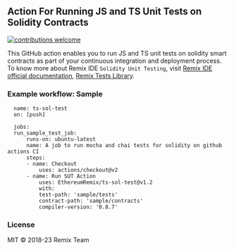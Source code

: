 ## Action For Running JS and TS Unit Tests on Solidity Contracts
[![contributions welcome](https://img.shields.io/badge/contributions-welcome-brightgreen.svg?style=flat)](https://github.com/ethereum/remix-project/issues)

This GitHub action enables you to run JS and TS unit tests on solidity smart contracts as part of your continuous integration and deployment process. 
To know more about Remix IDE `Solidity Unit Testing`, visit [Remix IDE official documentation](https://remix-ide.readthedocs.io/en/latest/unittesting.html), [Remix Tests Library](https://github.com/ethereum/remix-project/blob/master/libs/remix-tests/README.md).

### Example workflow: Sample
```
  name: ts-sol-test
  on: [push]

  jobs:
  run_sample_test_job:
      runs-on: ubuntu-latest
      name: A job to run mocha and chai tests for solidity on github actions CI
      steps:
      - name: Checkout
          uses: actions/checkout@v2
      - name: Run SUT Action
          uses: EthereumRemix/ts-sol-test@v1.2
          with:
          test-path: 'sample/tests'
          contract-path: 'sample/contracts'
          compiler-version: '0.8.7'
```


### License
MIT © 2018-23 Remix Team